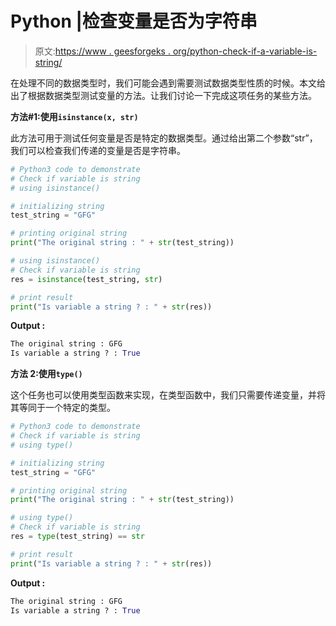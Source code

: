 # Python |检查变量是否为字符串

> 原文:[https://www . geesforgeks . org/python-check-if-a-variable-is-string/](https://www.geeksforgeeks.org/python-check-if-a-variable-is-string/)

在处理不同的数据类型时，我们可能会遇到需要测试数据类型性质的时候。本文给出了根据数据类型测试变量的方法。让我们讨论一下完成这项任务的某些方法。

**方法#1:使用`isinstance(x, str)`**

此方法可用于测试任何变量是否是特定的数据类型。通过给出第二个参数“str”，我们可以检查我们传递的变量是否是字符串。

```py
# Python3 code to demonstrate
# Check if variable is string 
# using isinstance()

# initializing string 
test_string = "GFG"

# printing original string 
print("The original string : " + str(test_string))

# using isinstance()
# Check if variable is string 
res = isinstance(test_string, str)

# print result
print("Is variable a string ? : " + str(res))
```

**Output :**

```py
The original string : GFG
Is variable a string ? : True

```

**方法 2:使用`type()`**

这个任务也可以使用类型函数来实现，在类型函数中，我们只需要传递变量，并将其等同于一个特定的类型。

```py
# Python3 code to demonstrate
# Check if variable is string 
# using type()

# initializing string 
test_string = "GFG"

# printing original string 
print("The original string : " + str(test_string))

# using type()
# Check if variable is string 
res = type(test_string) == str

# print result
print("Is variable a string ? : " + str(res))
```

**Output :**

```py
The original string : GFG
Is variable a string ? : True

```